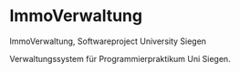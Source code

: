 # ImmoVerwaltung
ImmoVerwaltung, Softwareproject University Siegen

Verwaltungssystem für Programmierpraktikum Uni Siegen.
